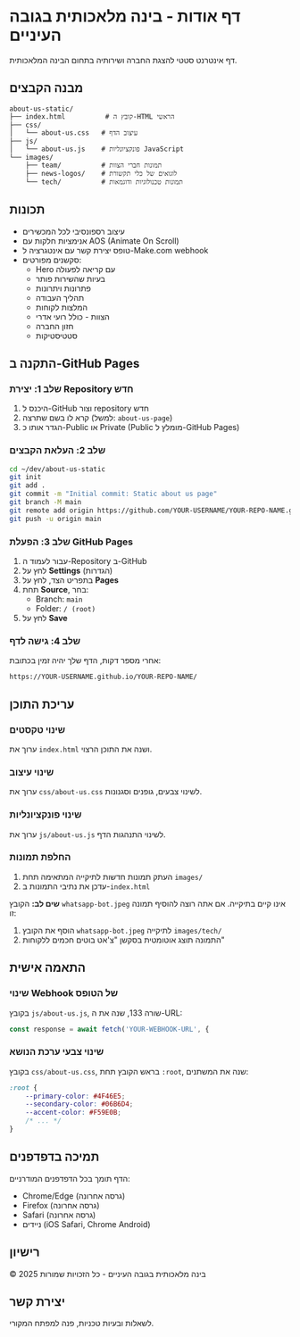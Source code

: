 # דף אודות - בינה מלאכותית בגובה העיניים

דף אינטרנט סטטי להצגת החברה ושירותיה בתחום הבינה המלאכותית.

## מבנה הקבצים

```
about-us-static/
├── index.html          # קובץ ה-HTML הראשי
├── css/
│   └── about-us.css   # עיצוב הדף
├── js/
│   └── about-us.js    # פונקציונליות JavaScript
└── images/
    ├── team/          # תמונות חברי הצוות
    ├── news-logos/    # לוגואים של כלי תקשורת
    └── tech/          # תמונות טכנולוגיות ודוגמאות
```

## תכונות

- עיצוב רספונסיבי לכל המכשירים
- אנימציות חלקות עם AOS (Animate On Scroll)
- טופס יצירת קשר עם אינטגרציה ל-Make.com webhook
- סקשנים מפורטים:
  - Hero עם קריאה לפעולה
  - בעיות שהשירות פותר
  - פתרונות ויתרונות
  - תהליך העבודה
  - המלצות לקוחות
  - הצוות - כולל רועי אדרי
  - חזון החברה
  - סטטיסטיקות

## התקנה ב-GitHub Pages

### שלב 1: יצירת Repository חדש

1. היכנס ל-GitHub וצור repository חדש
2. קרא לו בשם שתרצה (למשל: `about-us-page`)
3. הגדר אותו כ-Public או Private (Public מומלץ ל-GitHub Pages)

### שלב 2: העלאת הקבצים

```bash
cd ~/dev/about-us-static
git init
git add .
git commit -m "Initial commit: Static about us page"
git branch -M main
git remote add origin https://github.com/YOUR-USERNAME/YOUR-REPO-NAME.git
git push -u origin main
```

### שלב 3: הפעלת GitHub Pages

1. עבור לעמוד ה-Repository ב-GitHub
2. לחץ על **Settings** (הגדרות)
3. בתפריט הצד, לחץ על **Pages**
4. תחת **Source**, בחר:
   - Branch: `main`
   - Folder: `/ (root)`
5. לחץ על **Save**

### שלב 4: גישה לדף

אחרי מספר דקות, הדף שלך יהיה זמין בכתובת:
```
https://YOUR-USERNAME.github.io/YOUR-REPO-NAME/
```

## עריכת התוכן

### שינוי טקסטים
ערוך את `index.html` ושנה את התוכן הרצוי.

### שינוי עיצוב
ערוך את `css/about-us.css` לשינוי צבעים, גופנים וסגנונות.

### שינוי פונקציונליות
ערוך את `js/about-us.js` לשינוי התנהגות הדף.

### החלפת תמונות
1. העתק תמונות חדשות לתיקייה המתאימה תחת `images/`
2. עדכן את נתיבי התמונות ב-`index.html`

**שים לב:** הקובץ `whatsapp-bot.jpeg` אינו קיים בתיקייה. אם אתה רוצה להוסיף תמונה זו:
1. הוסף את הקובץ `whatsapp-bot.jpeg` לתיקייה `images/tech/`
2. התמונה תוצג אוטומטית בסקשן "צ'אט בוטים חכמים ללקוחות"

## התאמה אישית

### שינוי Webhook של הטופס

בקובץ `js/about-us.js`, שורה 133, שנה את ה-URL:
```javascript
const response = await fetch('YOUR-WEBHOOK-URL', {
```

### שינוי צבעי ערכת הנושא

בקובץ `css/about-us.css`, בראש הקובץ תחת `:root`, שנה את המשתנים:
```css
:root {
    --primary-color: #4F46E5;
    --secondary-color: #06B6D4;
    --accent-color: #F59E0B;
    /* ... */
}
```

## תמיכה בדפדפנים

הדף תומך בכל הדפדפנים המודרניים:
- Chrome/Edge (גרסה אחרונה)
- Firefox (גרסה אחרונה)
- Safari (גרסה אחרונה)
- ניידים (iOS Safari, Chrome Android)

## רישיון

© 2025 בינה מלאכותית בגובה העיניים - כל הזכויות שמורות

## יצירת קשר

לשאלות ובעיות טכניות, פנה למפתח המקורי.
